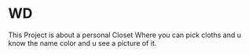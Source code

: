 # WD

This Project is about a personal Closet Where you can pick cloths and u know the name color and u see a picture of it.
